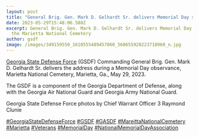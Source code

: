 ```yaml
---
layout: post
title: "General Brig. Gen. Mark D. Gelhardt Sr. delivers Memorial Day speech "
date: 2023-05-29T15:48:06.588Z
excerpt: General Brig. Gen. Mark D. Gelhardt Sr. delivers Memorial Day speech at
  the Marietta National Cemetery
author: gsdf
image: /images/349159550_1610555489457060_560655928223718960_n.jpg
---
```

[Georgia State Defense Force](https://www.facebook.com/GeorgiaSDF?__cft__[0]=AZU98OLSqDJ_LvEOgqv8PI6DaGYneo503VsBbLVbcgMqEyD3wSKumThF39nHCa7kPyeOwZF2o5C_4AxOa8_u8H0I1iew-ku163W65xO_rFhUfLTVCdZgsNLhPy4nH6JteS-tbC0hYdkF-ws4_LsdDROE2CKW70Ojz5gdNFwYBhD8Lhwd0lUT1aOo_ChJAFdPn0U&__tn__=-]K-R) (GSDF) Commanding General Brig. Gen. Mark D. Gelhardt Sr. delivers the address during a Memorial Day observance, Marietta National Cemetery, Marietta, Ga., May 29, 2023.

The GSDF is a component of the Georgia Department of Defense, along with the Georgia Air National Guard and Georgia Army National Guard.

[](<>)Georgia State Defense Force photos by Chief Warrant Officer 3 Raymond Clunie

[\#GeorgiaStateDefenseForce](https://www.facebook.com/hashtag/georgiastatedefenseforce?__eep__=6&__cft__[0]=AZU98OLSqDJ_LvEOgqv8PI6DaGYneo503VsBbLVbcgMqEyD3wSKumThF39nHCa7kPyeOwZF2o5C_4AxOa8_u8H0I1iew-ku163W65xO_rFhUfLTVCdZgsNLhPy4nH6JteS-tbC0hYdkF-ws4_LsdDROE2CKW70Ojz5gdNFwYBhD8Lhwd0lUT1aOo_ChJAFdPn0U&__tn__=*NK-R) [\#GSDF](https://www.facebook.com/hashtag/gsdf?__eep__=6&__cft__[0]=AZU98OLSqDJ_LvEOgqv8PI6DaGYneo503VsBbLVbcgMqEyD3wSKumThF39nHCa7kPyeOwZF2o5C_4AxOa8_u8H0I1iew-ku163W65xO_rFhUfLTVCdZgsNLhPy4nH6JteS-tbC0hYdkF-ws4_LsdDROE2CKW70Ojz5gdNFwYBhD8Lhwd0lUT1aOo_ChJAFdPn0U&__tn__=*NK-R) [\#GASDF](https://www.facebook.com/hashtag/gasdf?__eep__=6&__cft__[0]=AZU98OLSqDJ_LvEOgqv8PI6DaGYneo503VsBbLVbcgMqEyD3wSKumThF39nHCa7kPyeOwZF2o5C_4AxOa8_u8H0I1iew-ku163W65xO_rFhUfLTVCdZgsNLhPy4nH6JteS-tbC0hYdkF-ws4_LsdDROE2CKW70Ojz5gdNFwYBhD8Lhwd0lUT1aOo_ChJAFdPn0U&__tn__=*NK-R) [\#MareittaNationalCemetery](https://www.facebook.com/hashtag/mareittanationalcemetery?__eep__=6&__cft__[0]=AZU98OLSqDJ_LvEOgqv8PI6DaGYneo503VsBbLVbcgMqEyD3wSKumThF39nHCa7kPyeOwZF2o5C_4AxOa8_u8H0I1iew-ku163W65xO_rFhUfLTVCdZgsNLhPy4nH6JteS-tbC0hYdkF-ws4_LsdDROE2CKW70Ojz5gdNFwYBhD8Lhwd0lUT1aOo_ChJAFdPn0U&__tn__=*NK-R) [\#Marietta](https://www.facebook.com/hashtag/marietta?__eep__=6&__cft__[0]=AZU98OLSqDJ_LvEOgqv8PI6DaGYneo503VsBbLVbcgMqEyD3wSKumThF39nHCa7kPyeOwZF2o5C_4AxOa8_u8H0I1iew-ku163W65xO_rFhUfLTVCdZgsNLhPy4nH6JteS-tbC0hYdkF-ws4_LsdDROE2CKW70Ojz5gdNFwYBhD8Lhwd0lUT1aOo_ChJAFdPn0U&__tn__=*NK-R) [\#Veterans](https://www.facebook.com/hashtag/veterans?__eep__=6&__cft__[0]=AZU98OLSqDJ_LvEOgqv8PI6DaGYneo503VsBbLVbcgMqEyD3wSKumThF39nHCa7kPyeOwZF2o5C_4AxOa8_u8H0I1iew-ku163W65xO_rFhUfLTVCdZgsNLhPy4nH6JteS-tbC0hYdkF-ws4_LsdDROE2CKW70Ojz5gdNFwYBhD8Lhwd0lUT1aOo_ChJAFdPn0U&__tn__=*NK-R) [\#MemorialDay](https://www.facebook.com/hashtag/memorialday?__eep__=6&__cft__[0]=AZU98OLSqDJ_LvEOgqv8PI6DaGYneo503VsBbLVbcgMqEyD3wSKumThF39nHCa7kPyeOwZF2o5C_4AxOa8_u8H0I1iew-ku163W65xO_rFhUfLTVCdZgsNLhPy4nH6JteS-tbC0hYdkF-ws4_LsdDROE2CKW70Ojz5gdNFwYBhD8Lhwd0lUT1aOo_ChJAFdPn0U&__tn__=*NK-R) [\#NationalMemorialDayAssociation](https://www.facebook.com/hashtag/nationalmemorialdayassociation?__eep__=6&__cft__[0]=AZU98OLSqDJ_LvEOgqv8PI6DaGYneo503VsBbLVbcgMqEyD3wSKumThF39nHCa7kPyeOwZF2o5C_4AxOa8_u8H0I1iew-ku163W65xO_rFhUfLTVCdZgsNLhPy4nH6JteS-tbC0hYdkF-ws4_LsdDROE2CKW70Ojz5gdNFwYBhD8Lhwd0lUT1aOo_ChJAFdPn0U&__tn__=*NK-R)